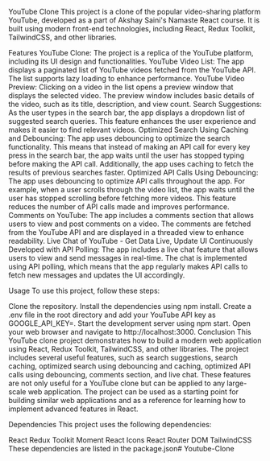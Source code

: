 YouTube Clone This project is a clone of the popular video-sharing platform YouTube, developed as a part of Akshay Saini's Namaste React course. It is built using modern front-end technologies, including React, Redux Toolkit, TailwindCSS, and other libraries.

Features YouTube Clone: The project is a replica of the YouTube platform, including its UI design and functionalities. YouTube Video List: The app displays a paginated list of YouTube videos fetched from the YouTube API. The list supports lazy loading to enhance performance. YouTube Video Preview: Clicking on a video in the list opens a preview window that displays the selected video. The preview window includes basic details of the video, such as its title, description, and view count. Search Suggestions: As the user types in the search bar, the app displays a dropdown list of suggested search queries. This feature enhances the user experience and makes it easier to find relevant videos. Optimized Search Using Caching and Debouncing: The app uses debouncing to optimize the search functionality. This means that instead of making an API call for every key press in the search bar, the app waits until the user has stopped typing before making the API call. Additionally, the app uses caching to fetch the results of previous searches faster. Optimized API Calls Using Debouncing: The app uses debouncing to optimize API calls throughout the app. For example, when a user scrolls through the video list, the app waits until the user has stopped scrolling before fetching more videos. This feature reduces the number of API calls made and improves performance. Comments on YouTube: The app includes a comments section that allows users to view and post comments on a video. The comments are fetched from the YouTube API and are displayed in a threaded view to enhance readability. Live Chat of YouTube - Get Data Live, Update UI Continuously Developed with API Polling: The app includes a live chat feature that allows users to view and send messages in real-time. The chat is implemented using API polling, which means that the app regularly makes API calls to fetch new messages and updates the UI accordingly.

Usage To use this project, follow these steps:

Clone the repository. Install the dependencies using npm install. Create a .env file in the root directory and add your YouTube API key as GOOGLE_API_KEY=. Start the development server using npm start. Open your web browser and navigate to http://localhost:3000. Conclusion This YouTube clone project demonstrates how to build a modern web application using React, Redux Toolkit, TailwindCSS, and other libraries. The project includes several useful features, such as search suggestions, search caching, optimized search using debouncing and caching, optimized API calls using debouncing, comments section, and live chat. These features are not only useful for a YouTube clone but can be applied to any large-scale web application. The project can be used as a starting point for building similar web applications and as a reference for learning how to implement advanced features in React.

Dependencies This project uses the following dependencies:

React Redux Toolkit Moment React Icons React Router DOM TailwindCSS These dependencies are listed in the package.json# Youtube-Clone
